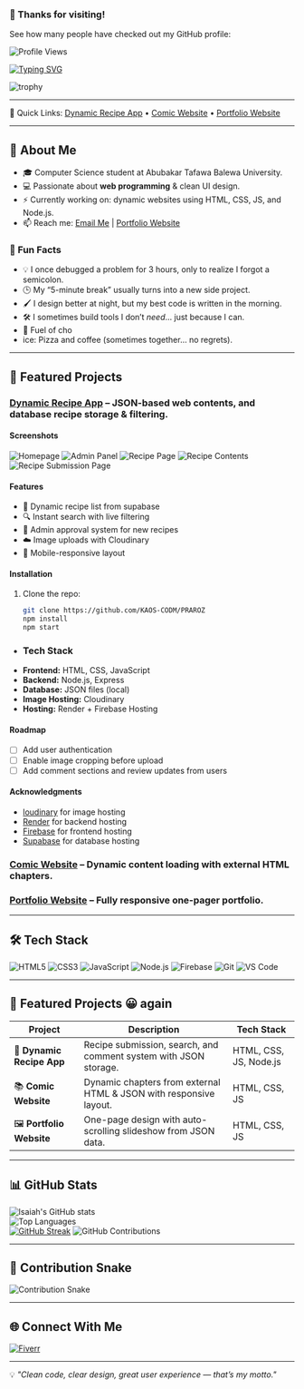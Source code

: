 <!-- Profile Views -->
### 👀 Thanks for visiting!  
See how many people have checked out my GitHub profile:
  
![Profile Views](https://komarev.com/ghpvc/?username=KAOS-CODM&label=Profile%20views&color=0e75b6&style=flat)

<!-- Typing SVG Intro -->
[![Typing SVG](https://readme-typing-svg.demolab.com?font=Fira+Code&weight=500&size=24&pause=1000&color=00F7FF&center=true&vCenter=true&width=1000&lines=Hi+there!+I'm+Isaiah+Adelowo;Frontend+Web+Developer;Landing+Page+and+Portfolio+Specialist;Node.js+and+JavaScript+Enthusiast;Clean+Code+%7C+Great+User+Experience)](https://git.io/typing-svg)


![trophy](https://github-profile-trophy.vercel.app/?username=KAOS-CODM&theme=tokyonight)

---

📌 Quick Links: [Dynamic Recipe App](#dynamic-recipe-app) • [Comic Website](#comic-website) • [Portfolio Website](#portfolio-website)

---

## 👋 About Me
- 🎓 Computer Science student at Abubakar Tafawa Balewa University.
- 💻 Passionate about **web programming** & clean UI design.
- ⚡ Currently working on: dynamic websites using HTML, CSS, JS, and Node.js.
- 📫 Reach me: [Email Me](mailto:kaoskonseptech@gmail.com) | [Portfolio Website](https://isaiahwebdev-portfolio.web.app/)

### 🎯 Fun Facts
- 💡 I once debugged a problem for 3 hours, only to realize I forgot a semicolon.
- 🕒 My “5-minute break” usually turns into a new side project.
- 🖌️ I design better at night, but my best code is written in the morning.
- 🛠️ I sometimes build tools I don’t *need*… just because I can.
- 🍕 Fuel of cho
- ice: Pizza and coffee (sometimes together… no regrets).

---

## 🚀 Featured Projects
### [Dynamic Recipe App](https://github.com/KAOS-CODM/PRAROZ) – JSON-based web contents, and database recipe storage & filtering.
#### Screenshots
![Homepage](assets/screenshots/homepage.jpg)
![Admin Panel](assets/screenshots/Admin.jpg)
![Recipe Page](assets/screenshots/page.jpg)
![Recipe Contents](assets/screenshots/recipe.jpg)
![Recipe Submission Page](assets/screenshots/submission.jpg)
#### Features
- 📜 Dynamic recipe list from supabase
- 🔍 Instant search with live filtering
- 📂 Admin approval system for new recipes
- ☁️ Image uploads with Cloudinary
- 📱 Mobile-responsive layout
#### Installation
1. Clone the repo:
   ```bash
   git clone https://github.com/KAOS-CODM/PRAROZ
   npm install
   npm start
- ### Tech Stack
- **Frontend:** HTML, CSS, JavaScript
- **Backend:** Node.js, Express
- **Database:** JSON files (local)
- **Image Hosting:** Cloudinary
- **Hosting:** Render + Firebase Hosting
#### Roadmap
- [ ] Add user authentication
- [ ] Enable image cropping before upload
- [ ] Add comment sections and review updates from users
#### Acknowledgments
- [loudinary](https://cloudinary.com/) for image hosting
- [Render](https://render.com/) for backend hosting
- [Firebase](https://firebase.google.com/) for frontend hosting
- [Supabase](https://supabase.com) for database hosting
  

### [Comic Website](https://github.com/KAOS-CODM/fantomixx) – Dynamic content loading with external HTML chapters.
### [Portfolio Website](https://github.com/KAOS-CODM/portfolio) – Fully responsive one-pager portfolio.

---

## 🛠 Tech Stack  
![HTML5](https://img.shields.io/badge/HTML5-E34F26?style=for-the-badge&logo=html5&logoColor=white)
![CSS3](https://img.shields.io/badge/CSS3-1572B6?style=for-the-badge&logo=css3&logoColor=white)
![JavaScript](https://img.shields.io/badge/JavaScript-F7E017?style=for-the-badge&logo=javascript&logoColor=black)
![Node.js](https://img.shields.io/badge/Node.js-68A063?style=for-the-badge&logo=node.js&logoColor=white)
![Firebase](https://img.shields.io/badge/Firebase-FFCA28?style=for-the-badge&logo=firebase&logoColor=black)
![Git](https://img.shields.io/badge/Git-F05032?style=for-the-badge&logo=git&logoColor=white)
![VS Code](https://img.shields.io/badge/VS_Code-0078d7?style=for-the-badge&logo=visual-studio-code&logoColor=white)

---

## 📌 Featured Projects 😀 again
| Project | Description | Tech Stack |
|---------|-------------|------------|
| 🍳 **Dynamic Recipe App** | Recipe submission, search, and comment system with JSON storage. | HTML, CSS, JS, Node.js |
| 📚 **Comic Website** | Dynamic chapters from external HTML & JSON with responsive layout. | HTML, CSS, JS |
| 🖼 **Portfolio Website** | One-page design with auto-scrolling slideshow from JSON data. | HTML, CSS, JS |

---

## 📊 GitHub Stats  
![Isaiah's GitHub stats](https://github-readme-stats.vercel.app/api?username=KAOS-CODM&show_icons=true&theme=tokyonight)  
![Top Languages](https://github-readme-stats.vercel.app/api/top-langs/?username=KAOS-CODM&layout=compact&theme=tokyonight)  
[![GitHub Streak](https://streak-stats.demolab.com?user=KAOS-CODM&theme=tokyonight&hide_border=true)](https://git.io/streak-stats)
![GitHub Contributions](https://github-readme-streak-stats.herokuapp.com/?user=KAOS-CODM&theme=tokyonight)

---

## 🐍 Contribution Snake
![Contribution Snake](https://raw.githubusercontent.com/KAOS-CODM/KAOS-CODM/main/github-contribution-grid-snake.svg)

---

## 🌐 Connect With Me  
[![Fiverr](https://img.shields.io/badge/Fiverr-Profile-success?style=for-the-badge&logo=fiverr)](https://www.fiverr.com/isaiahwebdev)  

---

💡 *"Clean code, clear design, great user experience — that’s my motto."*
